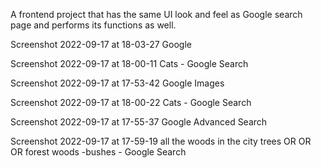 A frontend project that has the same UI look and feel as Google search page and performs its functions as well.

Screenshot 2022-09-17 at 18-03-27 Google

Screenshot 2022-09-17 at 18-00-11 Cats - Google Search

Screenshot 2022-09-17 at 17-53-42 Google Images

Screenshot 2022-09-17 at 18-00-22 Cats - Google Search

Screenshot 2022-09-17 at 17-55-37 Google Advanced Search

Screenshot 2022-09-17 at 17-59-19 all the woods in the city trees OR OR OR forest woods -bushes  - Google Search
